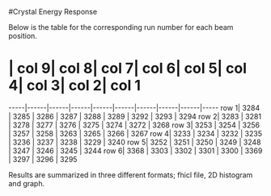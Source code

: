 #Crystal Energy Response

Below is the table for the corresponding run number for each beam position.

 #   | col 9| col 8| col 7| col 6| col 5| col 4| col 3| col 2| col 1
-----|------|------|------|------|------|------|------|------|-----
row 1| 3284 | 3285 | 3286 | 3287 | 3288 | 3289 | 3292 | 3293 | 3294
row 2| 3283 | 3281 | 3278 | 3277 | 3276 | 3275 | 3274 | 3272 | 3268
row 3| 3253 | 3254 | 3256 | 3257 | 3258 | 3263 | 3265 | 3266 | 3267
row 4| 3233 | 3234 | 3232 | 3235 | 3236 | 3237 | 3238 | 3229 | 3240
row 5| 3252 | 3251 | 3250 | 3249 | 3248 | 3247 | 3246 | 3245 | 3244
row 6| 3368 | 3303 | 3302 | 3301 | 3300 | 3369 | 3297 | 3296 | 3295

Results are summarized in three different formats; fhicl file, 2D histogram and graph.
